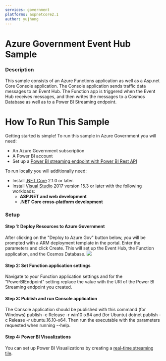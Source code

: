 ```yaml
---
services: government
platforms: aspnetcore2.1
author: yujhong
---
```


# Azure Government Event Hub Sample

### Description 
This sample consists of an Azure Functions application as well as a Asp.net Core Console application.
The Console application sends traffic data messages to an Event Hub. The Function app is triggered when the Event Hub receives messages, and then writes the messages to a Cosmos Database as well as to a Power BI Streaming endpoint. 

# How To Run This Sample
Getting started is simple!  To run this sample in Azure Government you will need:
- An Azure Government subscription 
- A Power BI account 
- Set up a [Power BI streaming endpoint with Power BI Rest API](https://docs.microsoft.com/power-bi/service-real-time-streaming#set-up-your-real-time-streaming-dataset-in-power-bi)

To run locally you will additionally need:
- Install [.NET Core](https://www.microsoft.com/net/core) 2.1.0 or later.
- Install [Visual Studio](https://www.visualstudio.com/vs/) 2017 version 15.3 or later with the following workloads:
    - **ASP.NET and web development**
    - **.NET Core cross-platform development**

### Setup

#### Step 1: Deploy Resources to Azure Government

After clicking on the "Deploy to Azure Gov" button below, you will be prompted with a ARM deployment template in the portal.  Enter the parameters and click Create.
This will set up the Event Hub, the Function application, and the Cosmos Database. 
<a href="https://portal.azure.us/#create/Microsoft.Template/uri/https%3A%2F%2Fraw.githubusercontent.com%2Fyujhongmicrosoft%2Fgov-function-sample%2Fmaster%2Fazuredeploy.json" target="_blank">
    <img src="http://azuredeploy.net/AzureGov.png" />
</a> 

#### Step 2: Set Function application settings

Navigate to your Function application settings and for the "PowerBIEndpoint" setting replace the value with the URI of the Power BI Streaming endpoint you created.
#### Step 3: Publish and run Console application

The Console application should be published with this command (for Windows) publish -c Release -r win10-x64 and (for Ubuntu) dotnet publish -c Release -r ubuntu.16.10-x64.
Then run the executable with the parameters requested when running --help.
   
#### Step 4: Power BI Visualizations 

You can set up Power BI Visualizations by creating a [real-time streaming tile](https://docs.microsoft.com/power-bi/service-real-time-streaming#example-of-using-real-time-streaming-in-power-bi). 

   
    
    
